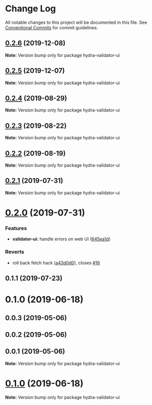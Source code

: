 # Change Log

All notable changes to this project will be documented in this file.
See [Conventional Commits](https://conventionalcommits.org) for commit guidelines.

## [0.2.6](https://github.com/hypermedia-app/hydra-validator/compare/hydra-validator-ui@0.2.5...hydra-validator-ui@0.2.6) (2019-12-08)

**Note:** Version bump only for package hydra-validator-ui





## [0.2.5](https://github.com/hypermedia-app/hydra-validator/compare/hydra-validator-ui@0.2.4...hydra-validator-ui@0.2.5) (2019-12-07)

**Note:** Version bump only for package hydra-validator-ui





## [0.2.4](https://github.com/hypermedia-app/hydra-validator/compare/hydra-validator-ui@0.2.3...hydra-validator-ui@0.2.4) (2019-08-29)

**Note:** Version bump only for package hydra-validator-ui





## [0.2.3](https://github.com/hypermedia-app/hydra-validator/compare/hydra-validator-ui@0.2.2...hydra-validator-ui@0.2.3) (2019-08-22)

**Note:** Version bump only for package hydra-validator-ui





## [0.2.2](https://github.com/hypermedia-app/hydra-validator/compare/hydra-validator-ui@0.2.1...hydra-validator-ui@0.2.2) (2019-08-19)

**Note:** Version bump only for package hydra-validator-ui





## [0.2.1](https://github.com/hypermedia-app/hydra-validator/compare/hydra-validator-ui@0.2.0...hydra-validator-ui@0.2.1) (2019-07-31)

**Note:** Version bump only for package hydra-validator-ui





# [0.2.0](https://github.com/hypermedia-app/hydra-validator/compare/hydra-validator-ui@0.1.1...hydra-validator-ui@0.2.0) (2019-07-31)


### Features

* **validator-ui:** handle errors on web UI ([645ea1d](https://github.com/hypermedia-app/hydra-validator/commit/645ea1d))


### Reverts

* roll back fetch hack ([a43d0d0](https://github.com/hypermedia-app/hydra-validator/commit/a43d0d0)), closes [#16](https://github.com/hypermedia-app/hydra-validator/issues/16)





## 0.1.1 (2019-07-23)



# 0.1.0 (2019-06-18)



## 0.0.3 (2019-05-06)



## 0.0.2 (2019-05-06)



## 0.0.1 (2019-05-06)

**Note:** Version bump only for package hydra-validator-ui





# [0.1.0](https://github.com/hypermedia-app/hydra-validator/compare/v0.0.3...v0.1.0) (2019-06-18)

**Note:** Version bump only for package hydra-validator-ui
